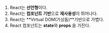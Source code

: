 ---
---

01. React는 **선언형**이다.  
02. React는 **컴포넌트 기반**으로 **재사용성**이 뛰어나다.  
03. React는 **Virtual DOM(가상돔)**기반으로 가볍다.  
04. React 컴포넌트는 **state**와 **props** 을 가진다.